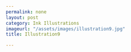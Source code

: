 ```yaml
---
permalink: none
layout: post
category: Ink Illustrations
imageurl: "/assets/images/illustration9.jpg"
title: Illustration9

---
```

